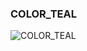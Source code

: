 ### COLOR_TEAL




![COLOR_TEAL](https://user-images.githubusercontent.com/116869307/214146465-cb211996-23df-415c-a0f6-9a3082f0c90b.png)
















